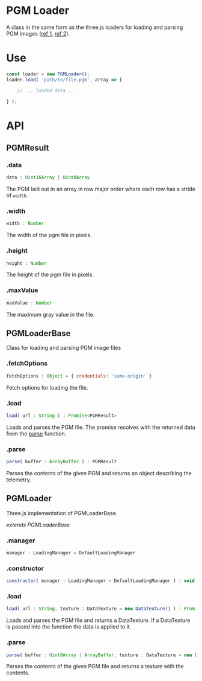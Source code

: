 # PGM Loader

A class in the same form as the three.js loaders for loading and parsing PGM images ([ref 1](http://netpbm.sourceforge.net/doc/pgm.html), [ref 2](https://people.sc.fsu.edu/~jburkardt/data/pgma/pgma.html)).

# Use

```js
const loader = new PGMLoader();
loader.load( 'path/to/file.pgm', array => {

    // ... loaded data ...

} );
```

# API

## PGMResult

### .data

```js
data : Uint16Array | Uint8Array
```

The PGM laid out in an array in row major order where each row has a stride of `width`.

### .width

```js
width : Number
```

The width of the pgm file in pixels.

### .height

```js
height : Number
```

The height of the pgm file in pixels.

### .maxValue

```js
maxValue : Number
```

The maximum gray value in the file.

## PGMLoaderBase

Class for loading and parsing PGM image files

### .fetchOptions

```js
fetchOptions : Object = { credentials: 'same-origin' }
```

Fetch options for loading the file.

### .load

```js
load( url : String ) : Promise<PGMResult>
```

Loads and parses the PGM file. The promise resolves with the returned
data from the [parse](#PGMLoader#parse) function.

### .parse

```js
parse( buffer : ArrayBuffer ) : PGMResult
```

Parses the contents of the given PGM and returns an object describing
the telemetry.

## PGMLoader

Three.js implementation of PGMLoaderBase.

_extends PGMLoaderBase_

### .manager

```js
manager : LoadingManager = DefaultLoadingManager
```

### .constructor

```js
constructor( manager : LoadingManager = DefaultLoadingManager ) : void
```

### .load

```js
load( url : String, texture : DataTexture = new DataTexture() ) : Promise<DataTexture>
```

Loads and parses the PGM file and returns a DataTexture. If a DataTexture is passed into
the function the data is applied to it.

### .parse

```js
parse( buffer : Uint8Array | ArrayBuffer, texture : DataTexture = new DataTexture() ) : DataTexture
```

Parses the contents of the given PGM file and returns a texture with the
contents.
